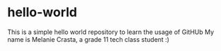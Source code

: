# hello-world
This is a simple hello world  repository to learn the usage of GitHUb
My name is Melanie Crasta, a grade 11 tech class student :)
